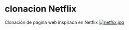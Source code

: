 # clonacion Netflix
Clonación de página web inspirada en Netflix
[![netflix.jpg](https://i.postimg.cc/DZC4sQSS/netflix.jpg)](https://postimg.cc/gXZ0bZqp)
